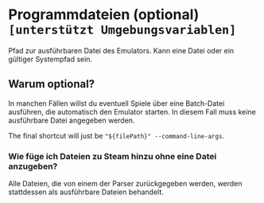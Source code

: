 # Programmdateien (optional) `[unterstützt Umgebungsvariablen]`

Pfad zur ausführbaren Datei des Emulators. Kann eine Datei oder ein gültiger Systempfad sein.

## Warum optional?

In manchen Fällen willst du eventuell Spiele über eine Batch-Datei ausführen, die automatisch den Emulator starten. In diesem Fall muss keine ausführbare Datei angegeben werden.

The final shortcut will just be `"${filePath}" --command-line-args`.

### Wie füge ich Dateien zu Steam hinzu ohne eine Datei anzugeben?

Alle Dateien, die von einem der Parser zurückgegeben werden, werden stattdessen als ausführbare Dateien behandelt.
